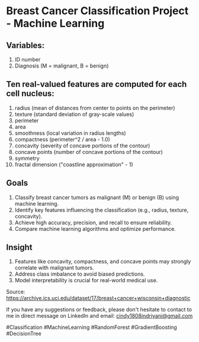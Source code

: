 # Breast Cancer Classification Project - Machine Learning

## Variables:
1. ID number
2. Diagnosis (M = malignant, B = benign)
   
## Ten real-valued features are computed for each cell nucleus:
1. radius (mean of distances from center to points on the perimeter)
2. texture (standard deviation of gray-scale values)
3. perimeter
4. area
5. smoothness (local variation in radius lengths)
6. compactness (perimeter^2 / area - 1.0)
7. concavity (severity of concave portions of the contour)
8. concave points (number of concave portions of the contour)
9. symmetry
10. fractal dimension ("coastline approximation" - 1)

## Goals
1. Classify breast cancer tumors as malignant (M) or benign (B) using machine learning.
2. Identify key features influencing the classification (e.g., radius, texture, concavity).
3. Achieve high accuracy, precision, and recall to ensure reliability.
4. Compare machine learning algorithms and optimize performance.

## Insight
1. Features like concavity, compactness, and concave points may strongly correlate with malignant tumors.
2. Address class imbalance to avoid biased predictions.
3. Model interpretability is crucial for real-world medical use.

Source: https://archive.ics.uci.edu/dataset/17/breast+cancer+wisconsin+diagnostic

If you have any suggestions or feedback, please don't hesitate to contact to me in direct message on LinkedIn and email: cindy1808indriyani@gmail.com

#Classification #MachineLearning #RandomForest #GradientBoosting #DecisionTree
